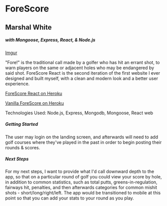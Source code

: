 # ForeScore
## Marshal White
##### with Mongoose, Express, React, & Node.js

[Imgur](https://i.imgur.com/6md0ONJ.png)


"Fore!" is the traditional call made by a golfer who has hit an errant shot, to warn players on the same or adjacent holes who may be endangered by said shot.  ForeScore React is the second iteration of the first website I ever designed and built myself, with a clean and modern look and a better user experience.


[ForeScore React on Heroku](https://forescore-react.herokuapp.com/addround)

[Vanilla ForeScore on Heroku](https://forescoremw.herokuapp.com/)



Technologies Used: Node.js, Express, Mongodb, Mongoose, React web



##### Getting Started

The user may login on the landing screen, and afterwards will need to add golf courses where they've played in the past in order to begin posting their rounds & scores. 


##### Next Steps

For my next steps, I want to provide what I'd call downward depth to the app, so that on a particular round of golf you could view your score by hole, in addition to common statistics, such as total putts, greens-in-regulation, fairways hit, penalties, and then afterwards categories for common mishit shots - short/long/right/left.  The app would be transitioned to mobile at this point so that you can add your stats to your round as you play.